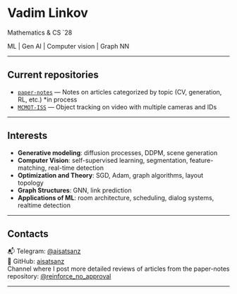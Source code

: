 # Vadim Linkov
Mathematics & CS `28

ML | Gen AI | Computer vision | Graph NN

---

## Current repositories

- [`paper-notes`](https://github.com/aisatsanz/paper-notes) — Notes on articles categorized by topic (CV, generation, RL, etc.) *in process
- [`MCMOT-ISS`](https://github.com/KirillKlem/MCMOT-ISS) — Object tracking on video with multiple cameras and IDs

---

## Interests

- **Generative modeling**: diffusion processes, DDPM, scene generation
- **Computer Vision**: self-supervised learning, segmentation, feature-matching, real-time detection
- **Optimization and Theory**: SGD, Adam, graph algorithms, layout topology
- **Graph Structures**: GNN, link prediction
- **Applications of ML**: room architecture, scheduling, dialog systems, realtime detection

---

## Contacts

📬 Telegram: [@aisatsanz](https://t.me/aisatsanz)  
📂 GitHub: [aisatsanz](https://github.com/aisatsanz)  
Channel where I post more detailed reviews of articles from the paper-notes repository: [@reinforce_no_approval](https://t.me/reinforce_no_approval)

---
